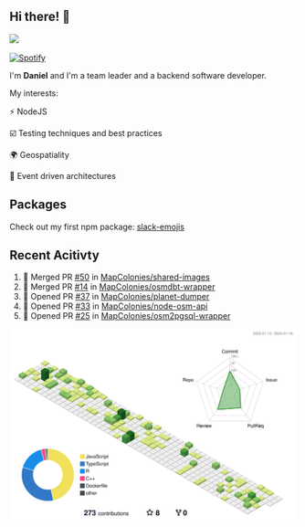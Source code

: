 ## Hi there! 👋

<p>
  <img src="https://github-readme-stats.vercel.app/api?username=syncush&theme=tokyonight">
</p>

[![Spotify](https://novatorem-rust.vercel.app/api/spotify)](https://open.spotify.com/user/syncush)

I'm **Daniel** and I'm a team leader and a backend software developer.

My interests:

⚡ NodeJS

☑️ Testing techniques and best practices

🌍 Geospatiality

🧠 Event driven architectures

## Packages
Check out my first npm package: [slack-emojis](https://www.npmjs.com/package/slack-emojis)

## Recent Acitivty
<!--START_SECTION:activity-->
1. 🎉 Merged PR [#50](https://github.com/MapColonies/shared-images/pull/50) in [MapColonies/shared-images](https://github.com/MapColonies/shared-images)
2. 🎉 Merged PR [#14](https://github.com/MapColonies/osmdbt-wrapper/pull/14) in [MapColonies/osmdbt-wrapper](https://github.com/MapColonies/osmdbt-wrapper)
3. 💪 Opened PR [#37](https://github.com/MapColonies/planet-dumper/pull/37) in [MapColonies/planet-dumper](https://github.com/MapColonies/planet-dumper)
4. 💪 Opened PR [#33](https://github.com/MapColonies/node-osm-api/pull/33) in [MapColonies/node-osm-api](https://github.com/MapColonies/node-osm-api)
5. 💪 Opened PR [#25](https://github.com/MapColonies/osm2pgsql-wrapper/pull/25) in [MapColonies/osm2pgsql-wrapper](https://github.com/MapColonies/osm2pgsql-wrapper)
<!--END_SECTION:activity-->

![contrib](./profile-3d-contrib/profile-green-animate.svg)
